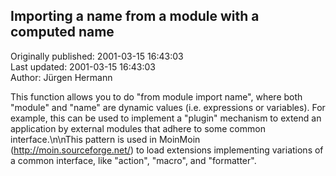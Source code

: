 ## Importing a name from a module with a computed name  
Originally published: 2001-03-15 16:43:03  
Last updated: 2001-03-15 16:43:03  
Author: Jürgen Hermann  
  
This function allows you to do "from module import name", where both "module" and "name" are dynamic values (i.e. expressions or variables). For example, this can be used to implement a "plugin" mechanism to extend an application by external modules that adhere to some common interface.\n\nThis pattern is used in MoinMoin (http://moin.sourceforge.net/) to load extensions implementing variations of a common interface, like "action", "macro", and "formatter".
